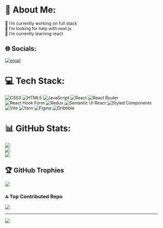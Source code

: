 # 💫 About Me:
🔭 I’m currently working on full stack<br>🤝 I’m looking for help with next.js<br>🌱 I’m currently learning react


## 🌐 Socials:
[![email](https://img.shields.io/badge/Email-D14836?logo=gmail&logoColor=white)](mailto:bhargavajklsdajd@gmail.com) 

# 💻 Tech Stack:
![CSS3](https://img.shields.io/badge/css3-%231572B6.svg?style=flat&logo=css3&logoColor=white) ![HTML5](https://img.shields.io/badge/html5-%23E34F26.svg?style=flat&logo=html5&logoColor=white) ![JavaScript](https://img.shields.io/badge/javascript-%23323330.svg?style=flat&logo=javascript&logoColor=%23F7DF1E) ![React](https://img.shields.io/badge/react-%2320232a.svg?style=flat&logo=react&logoColor=%2361DAFB) ![React Router](https://img.shields.io/badge/React_Router-CA4245?style=flat&logo=react-router&logoColor=white) ![React Hook Form](https://img.shields.io/badge/React%20Hook%20Form-%23EC5990.svg?style=flat&logo=reacthookform&logoColor=white) ![Redux](https://img.shields.io/badge/redux-%23593d88.svg?style=flat&logo=redux&logoColor=white) ![Semantic UI React](https://img.shields.io/badge/Semantic%20UI%20React-%2335BDB2.svg?style=flat&logo=SemanticUIReact&logoColor=white) ![Styled Components](https://img.shields.io/badge/styled--components-DB7093?style=flat&logo=styled-components&logoColor=white) ![Vite](https://img.shields.io/badge/vite-%23646CFF.svg?style=flat&logo=vite&logoColor=white) ![Yarn](https://img.shields.io/badge/yarn-%232C8EBB.svg?style=flat&logo=yarn&logoColor=white) ![Figma](https://img.shields.io/badge/figma-%23F24E1E.svg?style=flat&logo=figma&logoColor=white) ![Dribbble](https://img.shields.io/badge/Dribbble-EA4C89?style=flat&logo=dribbble&logoColor=white)
# 📊 GitHub Stats:
![](https://github-readme-stats.vercel.app/api?username=bhargavajklsdajd-rgb&theme=dark&hide_border=false&include_all_commits=false&count_private=false)<br/>
![](https://nirzak-streak-stats.vercel.app/?user=bhargavajklsdajd-rgb&theme=dark&hide_border=false)<br/>
![](https://github-readme-stats.vercel.app/api/top-langs/?username=bhargavajklsdajd-rgb&theme=dark&hide_border=false&include_all_commits=false&count_private=false&layout=compact)

## 🏆 GitHub Trophies
![](https://github-profile-trophy.vercel.app/?username=bhargavajklsdajd-rgb&theme=default&no-frame=false&no-bg=true&margin-w=4)

### 🔝 Top Contributed Repo
![](https://github-contributor-stats.vercel.app/api?username=bhargavajklsdajd-rgb&limit=5&theme=dark&combine_all_yearly_contributions=true)

---
[![](https://visitcount.itsvg.in/api?id=bhargavajklsdajd-rgb&icon=0&color=0)](https://visitcount.itsvg.in)

<!-- Proudly created with GPRM ( https://gprm.itsvg.in ) -->

